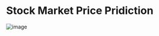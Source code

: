 # Stock Market Price Pridiction

![image](https://user-images.githubusercontent.com/58102638/185446640-a7e09ae1-c59a-4b86-9c2f-15c9ba829fee.png)

